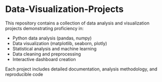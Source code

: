 # Data-Visualization-Projects
This repository contains a collection of data analysis and visualization projects demonstrating proficiency in: 

- Python data analysis (pandas, numpy)
- Data visualization (matplotlib, seaborn, plotly)
- Statistical analysis and machine learning
- Data cleaning and preprocessing
- Interactive dashboard creation

Each project includes detailed documentation, analysis methodology, and reproducible code
